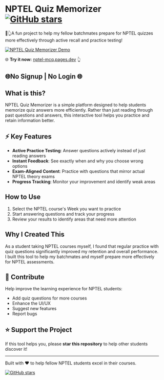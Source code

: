 # NPTEL Quiz Memorizer [![GitHub stars](https://img.shields.io/github/stars/shashankssp12/NPTEL-MCQ-Memorizer?style=social)](https://github.com/shashankssp12/NPTEL-MCQ-Memorizer)

🎁👆A fun project to help my fellow batchmates prepare for NPTEL quizzes more effectively through active recall and practice testing!

[![NPTEL Quiz Memorizer Demo](images/demo.gif)](https://nptel-mcq.pages.dev)

🌐 **Try it now:** [nptel-mcq.pages.dev](https://nptel-mcq.pages.dev) 👆

## 🌐No Signup | No Login 🌐

## What is this?

NPTEL Quiz Memorizer is a simple platform designed to help students memorize quiz answers more efficiently. Rather than just reading through past questions and answers, this interactive tool helps you practice and retain information better.

## ⚡ Key Features

- **Active Practice Testing**: Answer questions actively instead of just reading answers
- **Instant Feedback**: See exactly when and why you choose wrong options
- **Exam-Aligned Content**: Practice with questions that mirror actual NPTEL theory exams
- **Progress Tracking**: Monitor your improvement and identify weak areas

## How to Use

1. Select the NPTEL course's Week you want to practice
2. Start answering questions and track your progress
3. Review your results to identify areas that need more attention

## Why I Created This

As a student taking NPTEL courses myself, I found that regular practice with quiz questions significantly improved my retention and overall performance. I built this tool to help my batchmates and myself prepare more effectively for NPTEL assessments.

## 🤝 Contribute

Help improve the learning experience for NPTEL students:
- Add quiz questions for more courses
- Enhance the UI/UX
- Suggest new features
- Report bugs

## ⭐ Support the Project

If this tool helps you, please **star this repository** to help other students discover it!

---

Built with ❤️ to help fellow NPTEL students excel in their courses.

[![GitHub stars](https://img.shields.io/github/stars/shashankssp12/NPTEL-MCQ-Memorizer?style=social)](https://github.com/shashankssp12/NPTEL-MCQ-Memorizer)